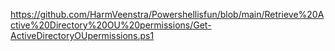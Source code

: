 https://github.com/HarmVeenstra/Powershellisfun/blob/main/Retrieve%20Active%20Directory%20OU%20permissions/Get-ActiveDirectoryOUpermissions.ps1
